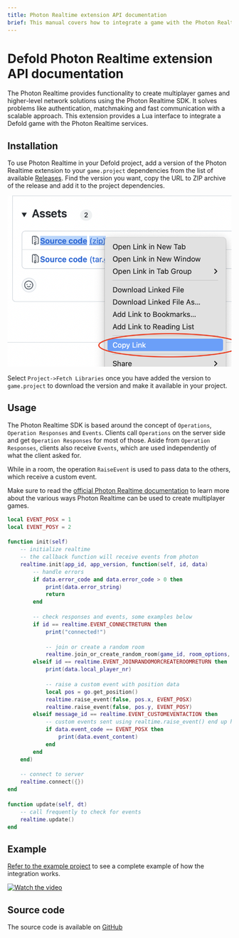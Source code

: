 ```yaml
---
title: Photon Realtime extension API documentation
brief: This manual covers how to integrate a game with the Photon Realtime SDK.
---
```


# Defold Photon Realtime extension API documentation

The Photon Realtime provides functionality to create multiplayer games and higher-level network solutions using the Photon Realtime SDK. It solves problems like authentication, matchmaking and fast communication with a scalable approach. This extension provides a Lua interface to integrate a Defold game with the Photon Realtime services.


## Installation

To use Photon Realtime in your Defold project, add a version of the Photon Realtime extension to your `game.project` dependencies from the list of available [Releases](https://github.com/defold/extension-photon-realtime/releases). Find the version you want, copy the URL to ZIP archive of the release and add it to the project dependencies.

![](add-dependency.png)

Select `Project->Fetch Libraries` once you have added the version to `game.project` to download the version and make it available in your project.


## Usage

The Photon Realtime SDK is based around the concept of `Operations`, `Operation Responses` and `Events`. Clients call `Operations` on the server side and get `Operation Responses` for most of those. Aside from `Operation Responses`, clients also receive `Events`, which are used independently of what the client asked for.

While in a room, the operation `RaiseEvent` is used to pass data to the others, which receive a custom event.

Make sure to read the [official Photon Realtime documentation](https://doc.photonengine.com/realtime/current/getting-started/realtime-intro) to learn more about the various ways Photon Realtime can be used to create multiplayer games.


```lua
local EVENT_POSX = 1
local EVENT_POSY = 2

function init(self)
	-- initialize realtime
	-- the callback function will receive events from photon
	realtime.init(app_id, app_version, function(self, id, data)
		-- handle errors
		if data.error_code and data.error_code > 0 then
			print(data.error_string)
			return
		end

		-- check responses and events, some examples below
		if id == realtime.EVENT_CONNECTRETURN then
			print("connected!")

			-- join or create a random room
			realtime.join_or_create_random_room(game_id, room_options, join_options)
		elseif id == realtime.EVENT_JOINRANDOMORCREATEROOMRETURN then
			print(data.local_player_nr)

			-- raise a custom event with position data
			local pos = go.get_position()
			realtime.raise_event(false, pos.x, EVENT_POSX)
			realtime.raise_event(false, pos.y, EVENT_POSY)
		elseif message_id == realtime.EVENT_CUSTOMEVENTACTION then
			-- custom events sent using realtime.raise_event() end up here
			if data.event_code == EVENT_POSX then
				print(data.event_content)
			end
		end
	end)

	-- connect to server
	realtime.connect({})
end

function update(self, dt)
	-- call frequently to check for events
	realtime.update()
end

```


## Example

[Refer to the example project](https://github.com/defold/extension-photon-realtime/blob/master/examples) to see a complete example of how the integration works.

[![Watch the video](https://img.youtube.com/vi/G5w62I-I2hA/0.jpg)](https://youtu.be/G5w62I-I2hA)


## Source code

The source code is available on [GitHub](https://github.com/defold/extension-photon-realtime)
